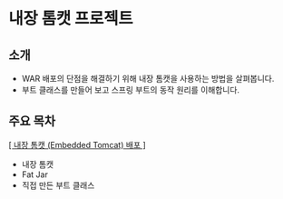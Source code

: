 # 내장 톰캣 프로젝트

## 소개

- WAR 배포의 단점을 해결하기 위해 내장 톰캣을 사용하는 방법을 살펴봅니다.
- 부트 클래스를 만들어 보고 스프링 부트의 동작 원리를 이해합니다.

## 주요 목차

[[ 내장 톰캣 (Embedded Tomcat) 배포 ]](https://github.com/woosungkim0123/spring-jpa-deep-dive/tree/master/spring_evolution/embed/notion)

- 내장 톰캣
- Fat Jar
- 직접 만든 부트 클래스